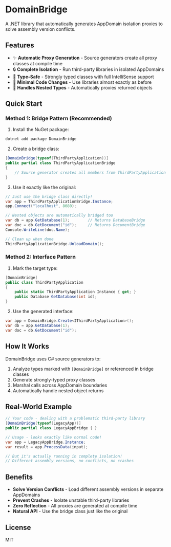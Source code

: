 # DomainBridge

A .NET library that automatically generates AppDomain isolation proxies to solve assembly version conflicts.

## Features

- ✨ **Automatic Proxy Generation** - Source generators create all proxy classes at compile time
- 🔒 **Complete Isolation** - Run third-party libraries in isolated AppDomains  
- 🚀 **Type-Safe** - Strongly typed classes with full IntelliSense support
- 🎯 **Minimal Code Changes** - Use libraries almost exactly as before
- 🔄 **Handles Nested Types** - Automatically proxies returned objects

## Quick Start

### Method 1: Bridge Pattern (Recommended)

1. Install the NuGet package:
```bash
dotnet add package DomainBridge
```

2. Create a bridge class:
```csharp
[DomainBridge(typeof(ThirdPartyApplication))]
public partial class ThirdPartyApplicationBridge
{
    // Source generator creates all members from ThirdPartyApplication
}
```

3. Use it exactly like the original:
```csharp
// Just use the bridge class directly!
var app = ThirdPartyApplicationBridge.Instance;
app.Connect("localhost", 8080);

// Nested objects are automatically bridged too
var db = app.GetDatabase(1);        // Returns DatabaseBridge
var doc = db.GetDocument("id");     // Returns DocumentBridge
Console.WriteLine(doc.Name);

// Clean up when done
ThirdPartyApplicationBridge.UnloadDomain();
```

### Method 2: Interface Pattern

1. Mark the target type:
```csharp
[DomainBridge]
public class ThirdPartyApplication
{
    public static ThirdPartyApplication Instance { get; }
    public Database GetDatabase(int id);
}
```

2. Use the generated interface:
```csharp
var app = DomainBridge.Create<IThirdPartyApplication>();
var db = app.GetDatabase(1);
var doc = db.GetDocument("id");
```

## How It Works

DomainBridge uses C# source generators to:
1. Analyze types marked with `[DomainBridge]` or referenced in bridge classes
2. Generate strongly-typed proxy classes 
3. Marshal calls across AppDomain boundaries
4. Automatically handle nested object returns

## Real-World Example

```csharp
// Your code - dealing with a problematic third-party library
[DomainBridge(typeof(LegacyApp))]
public partial class LegacyAppBridge { }

// Usage - looks exactly like normal code!
var app = LegacyAppBridge.Instance;
var result = app.ProcessData(input);

// But it's actually running in complete isolation!
// Different assembly versions, no conflicts, no crashes
```

## Benefits

- **Solve Version Conflicts** - Load different assembly versions in separate AppDomains
- **Prevent Crashes** - Isolate unstable third-party libraries
- **Zero Reflection** - All proxies are generated at compile time
- **Natural API** - Use the bridge class just like the original

## License

MIT